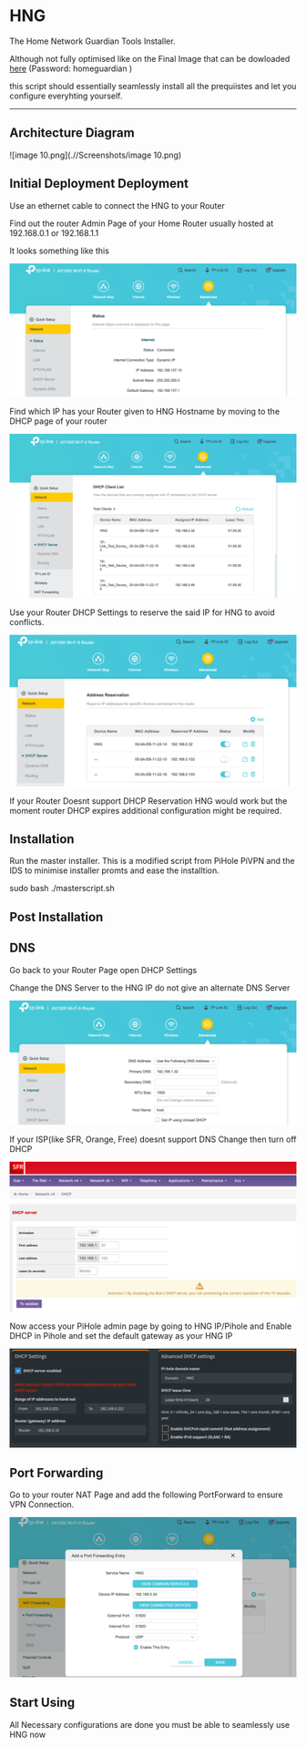 # HNG

The Home Network Guardian Tools Installer.

Although not fully optimised like on the Final Image that can be dowloaded [here](https://nurisi-my.sharepoint.com/:f:/g/personal/b_nurisi_onmicrosoft_com/EhBmyiICp7BMt1WtO7_jvTwBI65f2S7nWnSgIp6aIMZKvA?e=ldenDv) (Password: homeguardian )

this script should essentially seamlessly install all the prequiistes and let you configure everyhting yourself.

***
## Architecture Diagram

![image 10.png](.//Screenshots/image 10.png)



## Initial Deployment Deployment
Use an ethernet cable to connect the HNG to your Router

Find out the router Admin Page of your Home Router usually hosted at 192.168.0.1 or 192.168.1.1 

It looks something like this

![image-1.png](.//Screenshots/image-1.png)

Find which IP has your Router given to HNG Hostname by moving to the DHCP page of your router

![image-2.png](.//Screenshots/image-2.png)

Use your Router DHCP Settings to reserve the said IP for HNG to avoid conflicts.

![image-4.png](.//Screenshots/image-4.png)

If your Router Doesnt support DHCP Reservation HNG would work but the moment router DHCP expires additional configuration might be required.


## Installation
Run the master installer. This is a modified script from PiHole PiVPN and the IDS to minimise installer promts and ease the installtion.

sudo bash ./masterscript.sh


## Post Installation

## DNS 
Go back to your Router Page open DHCP Settings 

Change the DNS Server to the HNG IP do not give an alternate DNS Server

![image-5.png](.//Screenshots/image-5.png)

If your ISP(like SFR, Orange, Free) doesnt support DNS Change then turn off DHCP 

![image-6.png](.//Screenshots/image-6.png)

Now access your PiHole admin page by going to HNG IP/Pihole and Enable DHCP in Pihole and set the default gateway as your HNG IP

![image-7.png](.//Screenshots/image-7.png)

## Port Forwarding

Go to your router NAT Page and add the following PortForward to ensure VPN Connection.

![image-8.png](.//Screenshots/image-8.png)


## Start Using
All Necessary configurations are done you must be able to seamlessly use HNG now
